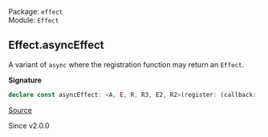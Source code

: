 Package: `effect`<br />
Module: `Effect`<br />

## Effect.asyncEffect

A variant of `async` where the registration function may return an `Effect`.

**Signature**

```ts
declare const asyncEffect: <A, E, R, R3, E2, R2>(register: (callback: (_: Effect<A, E, R>) => void) => Effect<Effect<void, never, R3> | void, E2, R2>) => Effect<A, E | E2, R | R2 | R3>
```

[Source](https://github.com/Effect-TS/effect/tree/main/packages/effect/src/Effect.ts#L2480)

Since v2.0.0